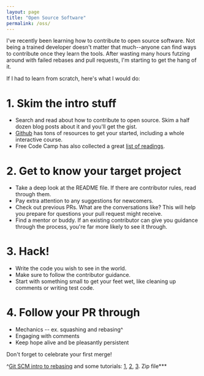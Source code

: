 ```yaml
---
layout: page
title: "Open Source Software"
permalink: /oss/
---
```


I've recently been learning how to contribute to open source software. Not being a trained developer doesn't matter that much--anyone can find ways to contribute once they learn the tools. After wasting many hours futzing around with failed rebases and pull requests, I'm starting to get the hang of it. 

If I had to learn from scratch, here's what I would do:

# 1. Skim the intro stuff
- Search and read about how to contribute to open source. Skim a half dozen blog posts about it and you'll get the gist.
- [Github](https://opensource.guide/how-to-contribute/) has tons of resources to get your started, including a whole interactive course. 
- Free Code Camp has also collected a great [list of readings](https://github.com/freeCodeCamp/how-to-contribute-to-open-source).

# 2. Get to know your target project
- Take a deep look at the README file. If there are contributor rules, read through them. 
- Pay extra attention to any suggestions for newcomers.
- Check out previous PRs. What are the conversations like? This will help you prepare for questions your pull request might receive.
- Find a mentor or buddy. If an existing contributor can give you guidance through the process, you're far more likely to see it through.

# 3. Hack!
- Write the code you wish to see in the world. 
- Make sure to follow the contributor guidance. 
- Start with something small to get your feet wet, like cleaning up comments or writing test code.

# 4. Follow your PR through
- Mechanics -- ex. squashing and rebasing^
- Engaging with comments
- Keep hope alive and be pleasantly persistent

Don't forget to celebrate your first merge!

^[Git SCM intro to rebasing](https://git-scm.com/book/en/v2/Git-Branching-Rebasing) and some tutorials: [1](https://github.com/openedx/edx-platform/wiki/How-to-Rebase-a-Pull-Request), [2](https://www.digitalocean.com/community/tutorials/how-to-rebase-and-update-a-pull-request), [3](https://anavarre.net/how-to-rebase-a-github-pull-request/). Zip file***